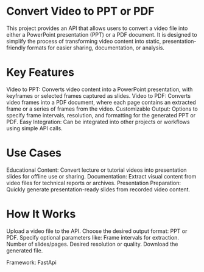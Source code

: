 # Convert Video to PPT or PDF

This project provides an API that allows users to convert a video file into either a PowerPoint presentation (PPT) or a PDF document. It is designed to simplify the process of transforming video content into static, presentation-friendly formats for easier sharing, documentation, or analysis.

# Key Features
Video to PPT: Converts video content into a PowerPoint presentation, with keyframes or selected frames captured as slides.
Video to PDF: Converts video frames into a PDF document, where each page contains an extracted frame or a series of frames from the video.
Customizable Output: Options to specify frame intervals, resolution, and formatting for the generated PPT or PDF.
Easy Integration: Can be integrated into other projects or workflows using simple API calls.

# Use Cases
Educational Content: Convert lecture or tutorial videos into presentation slides for offline use or sharing.
Documentation: Extract visual content from video files for technical reports or archives.
Presentation Preparation: Quickly generate presentation-ready slides from recorded video content.

# How It Works
Upload a video file to the API.
Choose the desired output format: PPT or PDF.
Specify optional parameters like:
Frame intervals for extraction.
Number of slides/pages.
Desired resolution or quality.
Download the generated file.

Framework: FastApi